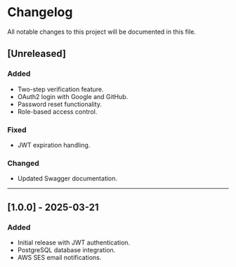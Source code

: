 # Changelog

All notable changes to this project will be documented in this file.

## [Unreleased]

### Added

- Two-step verification feature.
- OAuth2 login with Google and GitHub.
- Password reset functionality.
- Role-based access control.

### Fixed

- JWT expiration handling.

### Changed

- Updated Swagger documentation.

---

## [1.0.0] - 2025-03-21

### Added

- Initial release with JWT authentication.
- PostgreSQL database integration.
- AWS SES email notifications.
